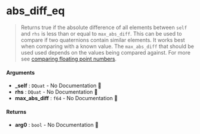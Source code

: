 # abs\_diff\_eq

>  Returns true if the absolute difference of all elements between `self` and `rhs`
>  is less than or equal to `max_abs_diff`.
>  This can be used to compare if two quaternions contain similar elements. It works
>  best when comparing with a known value. The `max_abs_diff` that should be used used
>  depends on the values being compared against.
>  For more see
>  [comparing floating point numbers](https://randomascii.wordpress.com/2012/02/25/comparing-floating-point-numbers-2012-edition/).

#### Arguments

- **\_self** : `DQuat` \- No Documentation 🚧
- **rhs** : `DQuat` \- No Documentation 🚧
- **max\_abs\_diff** : `f64` \- No Documentation 🚧

#### Returns

- **arg0** : `bool` \- No Documentation 🚧